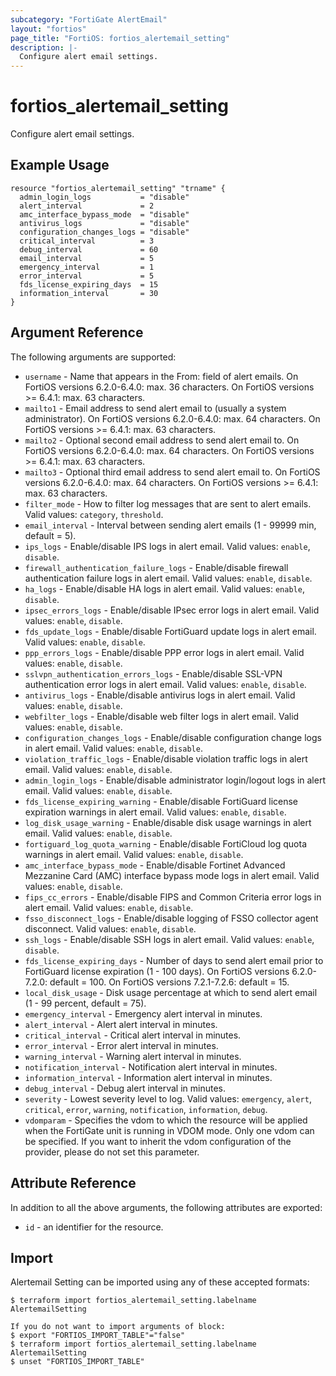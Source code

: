 ```yaml
---
subcategory: "FortiGate AlertEmail"
layout: "fortios"
page_title: "FortiOS: fortios_alertemail_setting"
description: |-
  Configure alert email settings.
---
```


# fortios_alertemail_setting
Configure alert email settings.

## Example Usage

```hcl
resource "fortios_alertemail_setting" "trname" {
  admin_login_logs           = "disable"
  alert_interval             = 2
  amc_interface_bypass_mode  = "disable"
  antivirus_logs             = "disable"
  configuration_changes_logs = "disable"
  critical_interval          = 3
  debug_interval             = 60
  email_interval             = 5
  emergency_interval         = 1
  error_interval             = 5
  fds_license_expiring_days  = 15
  information_interval       = 30
}
```

## Argument Reference

The following arguments are supported:

* `username` - Name that appears in the From: field of alert emails. On FortiOS versions 6.2.0-6.4.0: max. 36 characters. On FortiOS versions >= 6.4.1: max. 63 characters.
* `mailto1` - Email address to send alert email to (usually a system administrator). On FortiOS versions 6.2.0-6.4.0: max. 64 characters. On FortiOS versions >= 6.4.1: max. 63 characters.
* `mailto2` - Optional second email address to send alert email to. On FortiOS versions 6.2.0-6.4.0: max. 64 characters. On FortiOS versions >= 6.4.1: max. 63 characters.
* `mailto3` - Optional third email address to send alert email to. On FortiOS versions 6.2.0-6.4.0: max. 64 characters. On FortiOS versions >= 6.4.1: max. 63 characters.
* `filter_mode` - How to filter log messages that are sent to alert emails. Valid values: `category`, `threshold`.
* `email_interval` - Interval between sending alert emails (1 - 99999 min, default = 5).
* `ips_logs` - Enable/disable IPS logs in alert email. Valid values: `enable`, `disable`.
* `firewall_authentication_failure_logs` - Enable/disable firewall authentication failure logs in alert email. Valid values: `enable`, `disable`.
* `ha_logs` - Enable/disable HA logs in alert email. Valid values: `enable`, `disable`.
* `ipsec_errors_logs` - Enable/disable IPsec error logs in alert email. Valid values: `enable`, `disable`.
* `fds_update_logs` - Enable/disable FortiGuard update logs in alert email. Valid values: `enable`, `disable`.
* `ppp_errors_logs` - Enable/disable PPP error logs in alert email. Valid values: `enable`, `disable`.
* `sslvpn_authentication_errors_logs` - Enable/disable SSL-VPN authentication error logs in alert email. Valid values: `enable`, `disable`.
* `antivirus_logs` - Enable/disable antivirus logs in alert email. Valid values: `enable`, `disable`.
* `webfilter_logs` - Enable/disable web filter logs in alert email. Valid values: `enable`, `disable`.
* `configuration_changes_logs` - Enable/disable configuration change logs in alert email. Valid values: `enable`, `disable`.
* `violation_traffic_logs` - Enable/disable violation traffic logs in alert email. Valid values: `enable`, `disable`.
* `admin_login_logs` - Enable/disable administrator login/logout logs in alert email. Valid values: `enable`, `disable`.
* `fds_license_expiring_warning` - Enable/disable FortiGuard license expiration warnings in alert email. Valid values: `enable`, `disable`.
* `log_disk_usage_warning` - Enable/disable disk usage warnings in alert email. Valid values: `enable`, `disable`.
* `fortiguard_log_quota_warning` - Enable/disable FortiCloud log quota warnings in alert email. Valid values: `enable`, `disable`.
* `amc_interface_bypass_mode` - Enable/disable Fortinet Advanced Mezzanine Card (AMC) interface bypass mode logs in alert email. Valid values: `enable`, `disable`.
* `fips_cc_errors` - Enable/disable FIPS and Common Criteria error logs in alert email. Valid values: `enable`, `disable`.
* `fsso_disconnect_logs` - Enable/disable logging of FSSO collector agent disconnect. Valid values: `enable`, `disable`.
* `ssh_logs` - Enable/disable SSH logs in alert email. Valid values: `enable`, `disable`.
* `fds_license_expiring_days` - Number of days to send alert email prior to FortiGuard license expiration (1 - 100 days). On FortiOS versions 6.2.0-7.2.0: default = 100. On FortiOS versions 7.2.1-7.2.6: default = 15.
* `local_disk_usage` - Disk usage percentage at which to send alert email (1 - 99 percent, default = 75).
* `emergency_interval` - Emergency alert interval in minutes.
* `alert_interval` - Alert alert interval in minutes.
* `critical_interval` - Critical alert interval in minutes.
* `error_interval` - Error alert interval in minutes.
* `warning_interval` - Warning alert interval in minutes.
* `notification_interval` - Notification alert interval in minutes.
* `information_interval` - Information alert interval in minutes.
* `debug_interval` - Debug alert interval in minutes.
* `severity` - Lowest severity level to log. Valid values: `emergency`, `alert`, `critical`, `error`, `warning`, `notification`, `information`, `debug`.
* `vdomparam` - Specifies the vdom to which the resource will be applied when the FortiGate unit is running in VDOM mode. Only one vdom can be specified. If you want to inherit the vdom configuration of the provider, please do not set this parameter.


## Attribute Reference

In addition to all the above arguments, the following attributes are exported:
* `id` - an identifier for the resource.

## Import

Alertemail Setting can be imported using any of these accepted formats:
```
$ terraform import fortios_alertemail_setting.labelname AlertemailSetting

If you do not want to import arguments of block:
$ export "FORTIOS_IMPORT_TABLE"="false"
$ terraform import fortios_alertemail_setting.labelname AlertemailSetting
$ unset "FORTIOS_IMPORT_TABLE"
```
